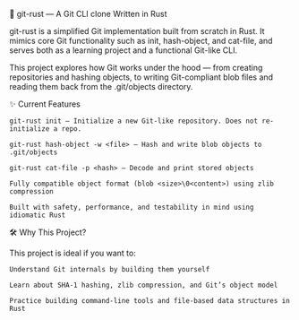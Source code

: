 🦀 git-rust — A Git CLI clone Written in Rust

git-rust is a simplified Git implementation built from scratch in Rust. It mimics core Git functionality such as init, hash-object, and cat-file, and serves both as a learning project and a functional Git-like CLI.

This project explores how Git works under the hood — from creating repositories and hashing objects, to writing Git-compliant blob files and reading them back from the .git/objects directory.

✨ Current Features

    git-rust init — Initialize a new Git-like repository. Does not re-initialize a repo.

    git-rust hash-object -w <file> — Hash and write blob objects to .git/objects

    git-rust cat-file -p <hash> — Decode and print stored objects

    Fully compatible object format (blob <size>\0<content>) using zlib compression

    Built with safety, performance, and testability in mind using idiomatic Rust

🛠️ Why This Project?

This project is ideal if you want to:

    Understand Git internals by building them yourself

    Learn about SHA-1 hashing, zlib compression, and Git’s object model

    Practice building command-line tools and file-based data structures in Rust